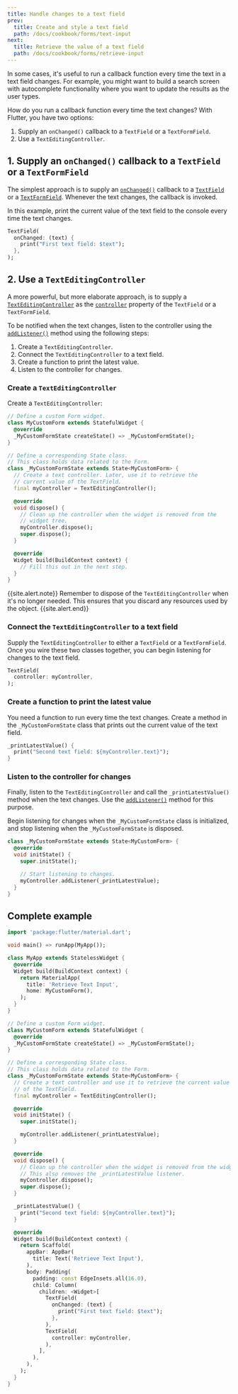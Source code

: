 ```yaml
---
title: Handle changes to a text field
prev:
  title: Create and style a text field
  path: /docs/cookbook/forms/text-input
next:
  title: Retrieve the value of a text field
  path: /docs/cookbook/forms/retrieve-input
---
```


In some cases, it's useful to run a callback function every time the text
in a text field changes. For example, you might want to build a search
screen with autocomplete functionality where you want to update the
results as the user types.

How do you run a callback function every time the text changes?
With Flutter, you have two options:

  1. Supply an `onChanged()` callback to a `TextField` or a `TextFormField`.
  2. Use a `TextEditingController`.

## 1. Supply an `onChanged()` callback to a `TextField` or a `TextFormField`

The simplest approach is to supply an [`onChanged()`][] callback to a
[`TextField`][] or a [`TextFormField`][].
Whenever the text changes, the callback is invoked.

In this example, print the current value of the text field to the
console every time the text changes.

<!-- skip -->
```dart
TextField(
  onChanged: (text) {
    print("First text field: $text");
  },
);
```

## 2. Use a `TextEditingController`

A more powerful, but more elaborate approach, is to supply a
[`TextEditingController`][] as the [`controller`][]
property of the `TextField` or a `TextFormField`.

To be notified when the text changes, listen to the controller
using the [`addListener()`][] method using the following steps:

  1. Create a `TextEditingController`.
  2. Connect the `TextEditingController` to a text field.
  3. Create a function to print the latest value.
  4. Listen to the controller for changes.

### Create a `TextEditingController`

Create a `TextEditingController`:

<!-- skip -->
```dart
// Define a custom Form widget.
class MyCustomForm extends StatefulWidget {
  @override
  _MyCustomFormState createState() => _MyCustomFormState();
}

// Define a corresponding State class.
// This class holds data related to the Form.
class _MyCustomFormState extends State<MyCustomForm> {
  // Create a text controller. Later, use it to retrieve the
  // current value of the TextField.
  final myController = TextEditingController();

  @override
  void dispose() {
    // Clean up the controller when the widget is removed from the
    // widget tree.
    myController.dispose();
    super.dispose();
  }

  @override
  Widget build(BuildContext context) {
    // Fill this out in the next step.
  }
}
```

{{site.alert.note}}
  Remember to dispose of the `TextEditingController` when it's no
  longer needed. This ensures that you discard any resources used
  by the object.
{{site.alert.end}}

### Connect the `TextEditingController` to a text field

Supply the `TextEditingController` to either a `TextField`
or a `TextFormField`. Once you wire these two classes together,
you can begin listening for changes to the text field.

<!-- skip -->
```dart
TextField(
  controller: myController,
);
```

### Create a function to print the latest value

You need a function to run every time the text changes.
Create a method in the `_MyCustomFormState` class that prints
out the current value of the text field.

<!-- skip -->
```dart
_printLatestValue() {
  print("Second text field: ${myController.text}");
}
```

### Listen to the controller for changes

Finally, listen to the `TextEditingController` and call the
`_printLatestValue()` method when the text changes. Use the
[`addListener()`][] method for this purpose.

Begin listening for changes when the
`_MyCustomFormState` class is initialized,
and stop listening when the `_MyCustomFormState` is disposed.

<!-- skip -->
```dart
class _MyCustomFormState extends State<MyCustomForm> {
  @override
  void initState() {
    super.initState();

    // Start listening to changes.
    myController.addListener(_printLatestValue);
  }
}
```

## Complete example

```dart
import 'package:flutter/material.dart';

void main() => runApp(MyApp());

class MyApp extends StatelessWidget {
  @override
  Widget build(BuildContext context) {
    return MaterialApp(
      title: 'Retrieve Text Input',
      home: MyCustomForm(),
    );
  }
}

// Define a custom Form widget.
class MyCustomForm extends StatefulWidget {
  @override
  _MyCustomFormState createState() => _MyCustomFormState();
}

// Define a corresponding State class.
// This class holds data related to the Form.
class _MyCustomFormState extends State<MyCustomForm> {
  // Create a text controller and use it to retrieve the current value
  // of the TextField.
  final myController = TextEditingController();

  @override
  void initState() {
    super.initState();

    myController.addListener(_printLatestValue);
  }

  @override
  void dispose() {
    // Clean up the controller when the widget is removed from the widget tree.
    // This also removes the _printLatestValue listener.
    myController.dispose();
    super.dispose();
  }

  _printLatestValue() {
    print("Second text field: ${myController.text}");
  }

  @override
  Widget build(BuildContext context) {
    return Scaffold(
      appBar: AppBar(
        title: Text('Retrieve Text Input'),
      ),
      body: Padding(
        padding: const EdgeInsets.all(16.0),
        child: Column(
          children: <Widget>[
            TextField(
              onChanged: (text) {
                print("First text field: $text");
              },
            ),
            TextField(
              controller: myController,
            ),
          ],
        ),
      ),
    );
  }
}
```


[`addListener()`]: {{site.api}}/flutter/foundation/ChangeNotifier/addListener.html
[`controller`]: {{site.api}}/flutter/material/TextField/controller.html
[`onChanged()`]: {{site.api}}/flutter/material/TextField/onChanged.html
[`TextField`]: {{site.api}}/flutter/material/TextField-class.html
[`TextEditingController`]: {{site.api}}/flutter/widgets/TextEditingController-class.html
[`TextFormField`]: {{site.api}}/flutter/material/TextFormField-class.html
